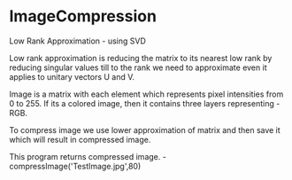# ImageCompression
Low Rank Approximation - using SVD

Low rank approximation is reducing the matrix to its nearest low rank by reducing singular values till to the rank 
we need to approximate even it applies to unitary vectors U and V.

Image is a matrix with each element which represents pixel intensities from 0 to 255. If its a colored image, then it contains three layers
representing - RGB.

To compress image we use lower approximation of matrix and then save it which will result in compressed image.

This program returns compressed image.
-compressImage('TestImage.jpg',80)
